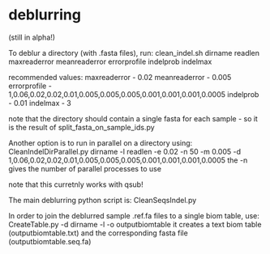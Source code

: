 deblurring
==========
(still in alpha!)

To deblur a directory (with .fasta files), run:
clean_indel.sh dirname readlen maxreaderror meanreaderror errorprofile indelprob indelmax

recommended values:
maxreaderror - 0.02
meanreaderror - 0.005
errorprofile - 1,0.06,0.02,0.02,0.01,0.005,0.005,0.005,0.001,0.001,0.001,0.0005
indelprob - 0.01
indelmax - 3

note that the directory should contain a single fasta for each sample - so it is the result of split_fasta_on_sample_ids.py

Another option is to run in parallel on a directory using:
CleanIndelDirParallel.py dirname -l readlen -e 0.02 -n 50 -m 0.005 -d 1,0.06,0.02,0.02,0.01,0.005,0.005,0.005,0.001,0.001,0.001,0.0005
the -n gives the number of parallel processes to use

note that this curretnly works with qsub!

The main deblurring python script is:
CleanSeqsIndel.py

In order to join the deblurred sample .ref.fa files to a single biom table, use:
CreateTable.py -d dirname -l -o outputbiomtable
it creates a text biom table (outputbiomtable.txt) and the corresponding fasta file (outputbiomtable.seq.fa)
